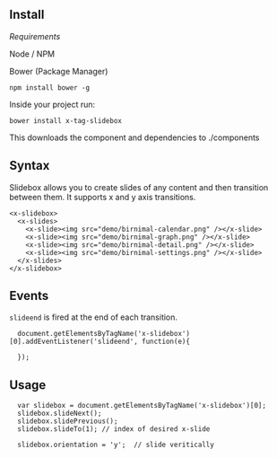 ## Install

*Requirements*

Node / NPM

Bower (Package Manager)

```
npm install bower -g
```

Inside your project run:

```
bower install x-tag-slidebox
```

This downloads the component and dependencies to ./components




## Syntax

Slidebox allows you to create slides of any content and then transition between them.  It supports x and y axis transitions.

```
<x-slidebox>
  <x-slides>
    <x-slide><img src="demo/birnimal-calendar.png" /></x-slide>
    <x-slide><img src="demo/birnimal-graph.png" /></x-slide>
    <x-slide><img src="demo/birnimal-detail.png" /></x-slide>
    <x-slide><img src="demo/birnimal-settings.png" /></x-slide>
  </x-slides>
</x-slidebox>
```


## Events
```slideend``` is fired at the end of each transition.

```
  document.getElementsByTagName('x-slidebox')[0].addEventListener('slideend', function(e){
    
  });

```

## Usage

```
  var slidebox = document.getElementsByTagName('x-slidebox')[0];
  slidebox.slideNext();
  slidebox.slidePrevious();
  slidebox.slideTo(1); // index of desired x-slide
  
  slidebox.orientation = 'y';  // slide veritically 

```


